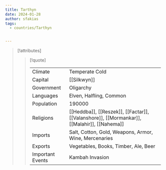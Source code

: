 ```yaml
---
title: Tarthyn
date: 2024-01-28
author: sfakias
tags:
  - countries/Tarthyn


---
```

> [!attributes]
> 
> > [!quote]
> >
> > | | |
> > | --- | --- |
> > | Climate | Temperate Cold |
> > | Capital | [[Silkwyn]] |
> > | Government | Oligarchy |
> > | Languages | Elven, Halfling, Common |
> > | Population | 190000 |
> > | Religions | [[Heddba]], [[Reszek]], [[Factar]], [[Valanshore]], [[Mormankar]], [[Malahir]], [[Nahema]] |
> > | Imports | Salt, Cotton, Gold, Weapons, Armor, Wine, Mercenaries |
> > | Exports | Vegetables, Books, Timber, Ale, Beer |
> > | Important Events | Kambah Invasion |
